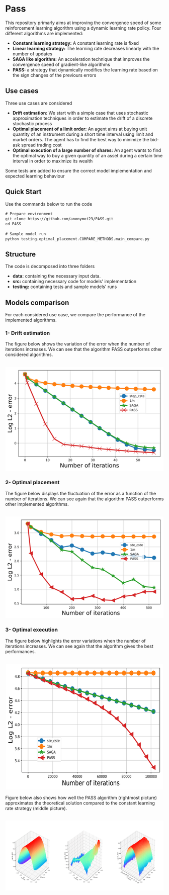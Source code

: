 # Pass

This repository primarly aims at improving the convergence speed of some reinforcement learning algorithm using a dynamic learning rate policy. Four different algorithms are implemented:

- **Constant learning strategy:** A constant learning rate is fixed
- **Linear learning strategy:** The learning rate decreases linearly with the number of updates
- **SAGA like algorithm:** An acceleration technique that improves the convergence speed of gradient-like algorithms 
- **PASS:** a strategy that dynamically modifies the learning rate based on the sign changes of the previours errors

## Use cases

Three use cases are considered 
- **Drift estimation:** We start with a simple case that uses stochastic approximation techniques in order to estimate the drift of a discrete stochastic process
- **Optimal placement of a limit order:** An agent aims at buying unit quantity of an instrument during a short time interval using limit and market orders. The agent has to find the best way to minimize the bid-ask spread trading cost
- **Optimal execution of a large number of shares:** An agent wants to find the optimal way to buy a given quantity of an asset during a certain time interval in order to maximize its wealth 

Some tests are added to ensure the correct model implementation and expected learning behaviour 
## Quick Start

Use the commands below to run the code 
```
# Prepare environment
git clone https://github.com/anonymot23/PASS.git
cd PASS

# Sample model run
python testing.optimal_placement.COMPARE_METHODS.main_compare.py
```

## Structure

The code is decomposed into three folders

- **data:** containing the necessary input data.
- **src:** containing necessary code for models' implementation
- **testing:** containing tests and sample models' runs

## Models comparison

For each considered use case, we compare the performance of the implemented algorithms.

### 1- Drift estimation 
The figure below shows the variation of the error when the number of iterations
increases. We can see that the algorithm PASS outperforms other considered
algorithms.

<br />
<div align="center">
  <a href="https://github.com/anonymot23/PASS/blob/main/README.md">
    <img src="outputs/images/improvement_drift_estimation-1.png">
  </a>
</div>

### 2- Optimal placement 

The figure below displays the fluctuation of the error as a function of the number of iterations. We can see again that the algorithm PASS outperforms other implemented algorithms.

<br />
<div align="center">
  <a href="https://github.com/anonymot23/PASS/blob/main/README.md">
    <img src="outputs/images/improvement_optimal_placement-1.png" >
  </a>
</div>

### 3- Optimal execution 
The figure below highlights the error variations when the number of iterations increases. We can see again that the algorithm gives the best performances.

<br />
<div align="center">
  <a href="https://github.com/anonymot23/PASS/blob/main/README.md">
    <img src="outputs/images/improvement_optimal_execution-1.png" width="500" height="400">
  </a>
</div>

Figure below also shows how well the PASS algorithm (rightmost picture) approximates the theoretical solution compared to the constant learning rate strategy (middle picture).

<br />
<div align="center">
  <a href="https://github.com/anonymot23/PASS/blob/main/README.md">
    <img src="outputs/images/Merged_optimal_execution_plots.png">
  </a>
</div>
